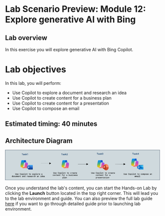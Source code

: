 # Lab Scenario Preview: Module 12: Explore generative AI with Bing

## Lab overview

In this exercise you will explore generative AI with Bing Copilot. 

# Lab objectives
In this lab, you will perform:
- Use Copilot to explore a document and research an idea
- Use Copilot to create content for a business plan
- Use Copilot to create content for a presentation
- Use Copilot to compose an email
  
## Estimated timing: 40 minutes

## Architecture Diagram

 ![](../media/lab12arcdia.png)

Once you understand the lab's content, you can start the Hands-on Lab by clicking the **Launch** button located in the top right corner. This will lead you to the lab environment and guide. You can also preview the full lab guide [here](https://experience.cloudlabs.ai/#/labguidepreview/995db6dc-efb1-4f50-b648-ba2bdeaf8385) if you want to go through detailed guide prior to launching lab environment.  


